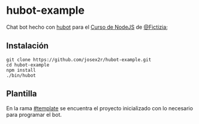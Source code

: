 # hubot-example

Chat bot hecho con [hubot](https://hubot.github.com/) para el [Curso de NodeJS](https://github.com/Fictizia/Curso-Node.js-para-desarrolladores-Front-end_ed5) de [@Fictizia](https://github.com/Fictizia);

## Instalación

```
git clone https://github.com/josex2r/hubot-example.git
cd hubot-example
npm install
./bin/hubot
```

## Plantilla

En la rama [#template](https://github.com/josex2r/hubot-example/tree/template) se encuentra el proyecto inicializado con lo necesario para programar el bot.


